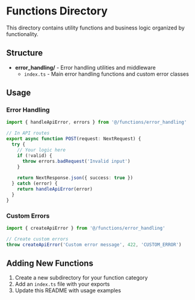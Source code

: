 # Functions Directory

This directory contains utility functions and business logic organized by functionality.

## Structure

- **error_handling/** - Error handling utilities and middleware
  - `index.ts` - Main error handling functions and custom error classes

## Usage

### Error Handling

```typescript
import { handleApiError, errors } from '@/functions/error_handling'

// In API routes
export async function POST(request: NextRequest) {
  try {
    // Your logic here
    if (!valid) {
      throw errors.badRequest('Invalid input')
    }
    
    return NextResponse.json({ success: true })
  } catch (error) {
    return handleApiError(error)
  }
}
```

### Custom Errors

```typescript
import { createApiError } from '@/functions/error_handling'

// Create custom errors
throw createApiError('Custom error message', 422, 'CUSTOM_ERROR')
```

## Adding New Functions

1. Create a new subdirectory for your function category
2. Add an `index.ts` file with your exports
3. Update this README with usage examples